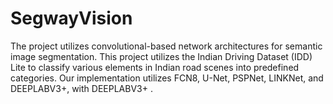 # SegwayVision
The project utilizes  convolutional-based network architectures for semantic image segmentation. This project utilizes the Indian Driving Dataset (IDD) Lite to classify various elements in Indian road scenes into predefined categories. Our implementation utilizes FCN8, U-Net, PSPNet, LINKNet, and DEEPLABV3+, with DEEPLABV3+ .
